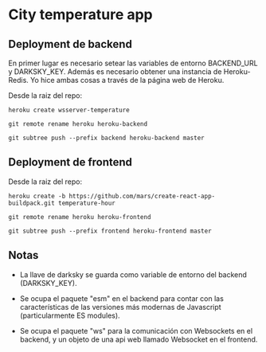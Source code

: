 # City temperature app

## Deployment de backend

En primer lugar es necesario setear las variables de entorno BACKEND_URL y DARKSKY_KEY. Además es necesario obtener una instancia de Heroku-Redis. Yo hice ambas cosas a través de la página web de Heroku.

Desde la raiz del repo:

```
heroku create wsserver-temperature

git remote rename heroku heroku-backend

git subtree push --prefix backend heroku-backend master
```

## Deployment de frontend

Desde la raiz del repo:

```
heroku create -b https://github.com/mars/create-react-app-buildpack.git temperature-hour

git remote rename heroku heroku-frontend

git subtree push --prefix frontend heroku-frontend master
```

## Notas

- La llave de darksky se guarda como variable de entorno del backend (DARKSKY_KEY).

- Se ocupa el paquete "esm" en el backend para contar con las características de las versiones más modernas de Javascript (particularmente ES modules).

- Se ocupa el paquete "ws" para la comunicación con Websockets en el backend, y un objeto de una api web llamado Websocket en el frontend.

